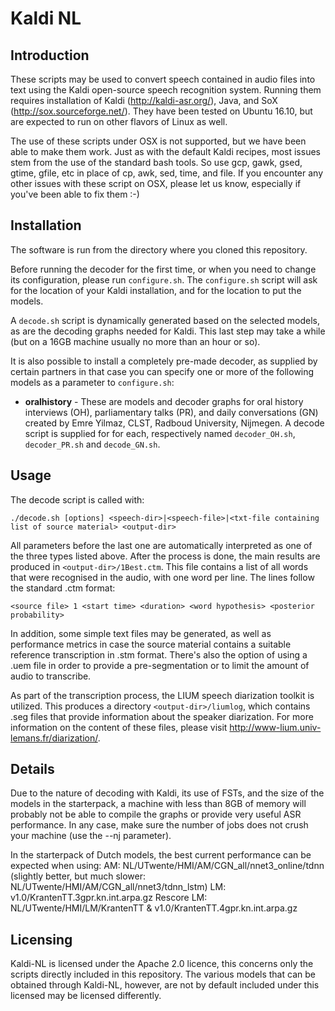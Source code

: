 # Kaldi NL


## Introduction

These scripts may be used to convert speech contained in audio files into text using the Kaldi open-source speech
recognition system. Running them requires installation of Kaldi (http://kaldi-asr.org/), Java, and SoX (http://sox.sourceforge.net/).
They have been tested on Ubuntu 16.10, but are expected to run on other flavors of Linux as well.

The use of these scripts under OSX is not supported, but we have been able to make them work. Just as with the default
Kaldi recipes, most issues stem from the use of the standard bash tools. So use gcp, gawk, gsed, gtime, gfile, etc
in place of cp, awk, sed, time, and file.
If you encounter any other issues with these script on OSX, please let us know, especially if you've been able to fix them :-)

## Installation

The software is run from the directory where you cloned this repository.

Before running the decoder for the first time, or when you need to change its configuration, please run ``configure.sh``.
The ``configure.sh`` script will ask for the location of your Kaldi installation, and for the location to put the models.

A ``decode.sh`` script is dynamically generated based on the selected models, as
are the decoding graphs needed for Kaldi. This last step may take a while (but on a 16GB machine usually no more than an
hour or so).

It is also possible to install a completely pre-made decoder, as supplied by certain partners
in that case you can specify one or more of the following models as a parameter to ``configure.sh``:

* **oralhistory** - These are models and decoder graphs for oral history interviews (OH), parliamentary talks (PR), and daily conversations (GN) created by Emre Yilmaz, CLST, Radboud University, Nijmegen. A decode script is supplied for for each, respectively named ``decoder_OH.sh``, ``decoder_PR.sh`` and ``decode_GN.sh``.

## Usage

The decode script is called with:

`./decode.sh [options] <speech-dir>|<speech-file>|<txt-file containing list of source material> <output-dir>`

All parameters before the last one are automatically interpreted as one of the three types listed above.
After the process is done, the main results are produced in `<output-dir>/1Best.ctm`. This file contains a list of all
words that were recognised in the audio, with one word per line. The lines follow the standard .ctm format:

`<source file> 1 <start time> <duration> <word hypothesis> <posterior probability>`

In addition, some simple text files may be generated, as well as performance metrics in case the source material contains
a suitable reference transcription in .stm format. There's also the option of using a .uem file in order to provide a
pre-segmentation or to limit the amount of audio to transcribe.

As part of the transcription process, the LIUM speech diarization toolkit is utilized. This produces a directory
`<output-dir>/liumlog`, which contains .seg files that provide information about the speaker diarization. For more
information on the content of these files, please visit http://www-lium.univ-lemans.fr/diarization/.

## Details

Due to the nature of decoding with Kaldi, its use of FSTs, and the size of the models in the starterpack, a machine with
less than 8GB of memory will probably not be able to compile the graphs or provide very useful ASR performance. In any case,
make sure the number of jobs does not crush your machine (use the --nj parameter).

In the starterpack of Dutch models, the best current performance can be expected when using:
AM: NL/UTwente/HMI/AM/CGN_all/nnet3_online/tdnn
(slightly better, but much slower: NL/UTwente/HMI/AM/CGN_all/nnet3/tdnn_lstm)
LM: v1.0/KrantenTT.3gpr.kn.int.arpa.gz
Rescore LM: NL/UTwente/HMI/LM/KrantenTT & v1.0/KrantenTT.4gpr.kn.int.arpa.gz


## Licensing

Kaldi-NL is licensed under the Apache 2.0 licence, this concerns only the scripts directly included in this repository.
The various models that can be obtained through Kaldi-NL, however, are not by default included under this licensed may
be licensed differently.


